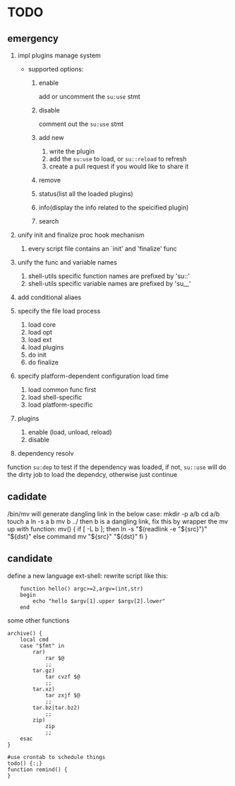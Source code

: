 TODO
====

emergency
---------

1. impl plugins manage system

	* supported options:

		1. enable

			add or uncomment the `su:use` stmt

		2. disable

			comment out the `su:use` stmt

		3. add new

			1. write the plugin
			2. add the `su:use` to load, or `su::reload` to refresh
			3. create a pull request if you would like to share it

		4. remove
		5. status(list all the loaded plugins)
		6. info(display the info related to the speicified plugin)
		7. search

2. unify init and finalize proc hook mechanism

	1. every script file contains an `init' and 'finalize' func

3. unify the func and variable names

	1. shell-utils specific function names are prefixed by 'su::'
	2. shell-utils specific variable names are prefixed by 'su__'

4. add conditional aliaes
5. specify the file load process

	1. load core
	2. load opt
	3. load ext
	4. load plugins
	5. do init
	6. do finalize

6. specify platform-dependent configuration load time

	1. load common func first
	2. load shell-specific
	3. load platform-specific

7. plugins

	1. enable (load, unload, reload)
	2. disable

8. dependency resolv

function `su:dep` to test if the dependency was loaded, if not, `su::use` will do the dirty job to load the dependcy, otherwise just continue

cadidate
--------

/bin/mv will generate dangling link in the below case:
	mkdir -p a/b
	cd a/b
	touch a
	ln -s a b
	mv b ../
then b is a dangling link, fix this by wrapper the mv up with function:
mv() {
	if [ -L b ]; then
		ln -s "$(readlink -e "${src}")" "${dst}"
	else
		command mv "${src}" "${dst}"
	fi
}

candidate
---------

define a new language ext-shell:
	rewrite script like this:

		function hello() argc>=2,argv=(int,str)
		begin
			echo "hello $argv[1].upper $argv[2].lower"
		end


some other functions

	archive() {
		local cmd
		case "$fmt" in
			rar)
				rar $@
				;;
			tar.gz)
				tar cvzf $@
				;;
			tar.xz)
				tar zxjf $@
				;;
			tar.bz|tar.bz2)
				;;
			zip)
				zip
				;;
		esac
	}

	#use crontab to schedule things
	todo() {:;}
	function remind() {
	}
